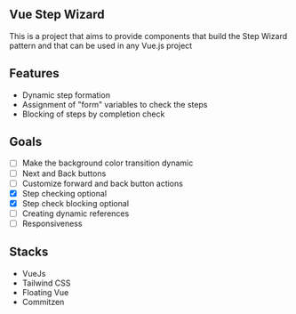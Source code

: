 ## Vue Step Wizard
This is a project that aims to provide components that build the Step Wizard pattern and that can be used in any Vue.js project

## Features
- Dynamic step formation
- Assignment of "form" variables to check the steps
- Blocking of steps by completion check

## Goals

- [ ] Make the background color transition dynamic
- [ ] Next and Back buttons
- [ ] Customize forward and back button actions
- [x] Step checking optional
- [x] Step check blocking optional
- [ ] Creating dynamic references
- [ ] Responsiveness

## Stacks
- VueJs
- Tailwind CSS
- Floating Vue
- Commitzen

